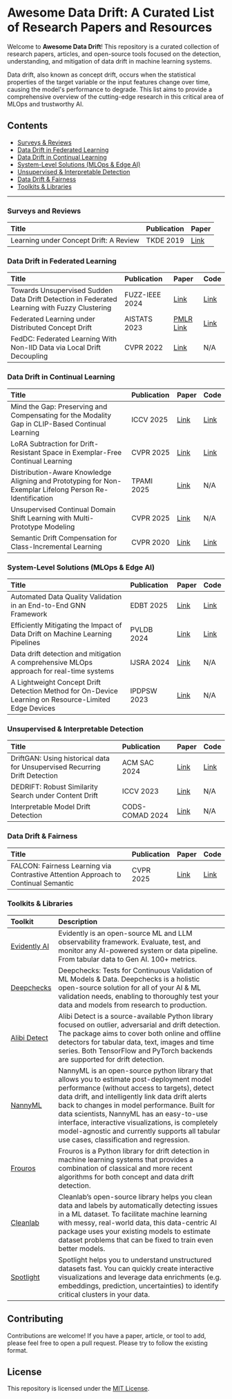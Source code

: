 # Awesome Data Drift: A Curated List of Research Papers and Resources

Welcome to **Awesome Data Drift**! This repository is a curated collection of research papers, articles, and open-source tools focused on the detection, understanding, and mitigation of data drift in machine learning systems.

Data drift, also known as concept drift, occurs when the statistical properties of the target variable or the input features change over time, causing the model's performance to degrade. This list aims to provide a comprehensive overview of the cutting-edge research in this critical area of MLOps and trustworthy AI.

## Contents

- [Surveys & Reviews](https://github.com/PGSmall/data-drift#surveys-and-reviews)
- [Data Drift in Federated Learning](https://github.com/PGSmall/data-drift#data-drift-in-federated-learning)
- [Data Drift in Continual Learning](https://github.com/PGSmall/data-drift#data-drift-in-continual-learning)
- [System-Level Solutions (MLOps & Edge AI)](https://github.com/PGSmall/data-drift#system-level-solutions-mlops--edge-ai)
- [Unsupervised & Interpretable Detection](https://github.com/PGSmall/data-drift#unsupervised--interpretable-detection)
- [Data Drift & Fairness](https://github.com/PGSmall/data-drift#data-drift--fairness)
- [Toolkits & Libraries](https://github.com/PGSmall/data-drift#toolkits--libraries)

-----

### Surveys and Reviews

| Title | Publication | Paper |
| :--- | :--- | :--- |
| Learning under Concept Drift: A Review | TKDE 2019 | [Link](https://arxiv.org/abs/2004.05785) |

### Data Drift in Federated Learning

| Title | Publication | Paper | Code |
| :--- | :--- | :--- | :--- |
| Towards Unsupervised Sudden Data Drift Detection in Federated Learning with Fuzzy Clustering | FUZZ-IEEE 2024 | [Link](https://ieeexplore.ieee.org/document/10611883) | [Link](https://github.com/stallmo/fed_data_drift_detection) |
| Federated Learning under Distributed Concept Drift | AISTATS 2023 | [PMLR Link](https://proceedings.mlr.press/v206/jothimurugesan23a/jothimurugesan23a.pdf) | [Link](https://github.com/microsoft/FedDrift) |
| FedDC: Federated Learning With Non-IID Data via Local Drift Decoupling | CVPR 2022 | [Link](https://openaccess.thecvf.com/content/CVPR2022/papers/Gao_FedDC_Federated_Learning_With_Non-IID_Data_via_Local_Drift_Decoupling_CVPR_2022_paper.pdf) | N/A |

### Data Drift in Continual Learning

| Title | Publication | Paper | Code |
| :--- | :--- | :--- | :--- |
| Mind the Gap: Preserving and Compensating for the Modality Gap in CLIP-Based Continual Learning | ICCV 2025 | [Link](https://arxiv.org/abs/2507.09118) | [Link](https://github.com/linlany/MindtheGap) |
| LoRA Subtraction for Drift-Resistant Space in Exemplar-Free Continual Learning | CVPR 2025 | [Link](https://arxiv.org/abs/2503.18985) | [Link](https://github.com/scarlet0703/LoRA-Sub-DRS) |
| Distribution-Aware Knowledge Aligning and Prototyping for Non-Exemplar Lifelong Person Re-Identification | TPAMI 2025 | [Link](https://ieeexplore.ieee.org/document/11120364) | N/A |
| Unsupervised Continual Domain Shift Learning with Multi-Prototype Modeling | CVPR 2025 | [Link](https://openaccess.thecvf.com/content/CVPR2025/papers/Sun_Unsupervised_Continual_Domain_Shift_Learning_with_Multi-Prototype_Modeling_CVPR_2025_paper.pdf) | N/A |
| Semantic Drift Compensation for Class-Incremental Learning | CVPR 2020 | [Link](https://openaccess.thecvf.com/content_CVPR_2020/papers/Yu_Semantic_Drift_Compensation_for_Class-Incremental_Learning_CVPR_2020_paper.pdf) | [Link](https://github.com/yulu0724/SDC-IL) |

### System-Level Solutions (MLOps & Edge AI)

| Title | Publication | Paper | Code |
| :--- | :--- | :--- | :--- |
| Automated Data Quality Validation in an End-to-End GNN Framework | EDBT 2025 | [Link](https://arxiv.org/abs/2502.10667) | [Link](https://github.com/SiSijie/DQuaG) |
| Efficiently Mitigating the Impact of Data Drift on Machine Learning Pipelines | PVLDB 2024 | [Link](https://www.vldb.org/pvldb/vol17/p3072-dong.pdf) | [Link](https://github.com/SiSijie/data-drift-in-ML) |
| Data drift detection and mitigation A comprehensive MLOps approach for real-time systems | IJSRA 2024 | [Link](https://ijsra.net/sites/default/files/IJSRA-2024-0724.pdf) | N/A |
| A Lightweight Concept Drift Detection Method for On-Device Learning on Resource-Limited Edge Devices | IPDPSW 2023 | [Link](https://ieeexplore.ieee.org/document/10196602) | N/A |

### Unsupervised & Interpretable Detection

| Title | Publication | Paper | Code |
| :--- | :--- | :--- | :--- |
| DriftGAN: Using historical data for Unsupervised Recurring Drift Detection | ACM SAC 2024 | [Link](https://www.arxiv.org/abs/2407.06543) | [Link](https://github.com/cfellicious/DriftGAN) |
| DEDRIFT: Robust Similarity Search under Content Drift | ICCV 2023 | [Link](https://openaccess.thecvf.com/content/ICCV2023/papers/Baranchuk_DEDRIFT_Robust_Similarity_Search_under_Content_Drift_ICCV_2023_paper.pdf) | N/A |
| Interpretable Model Drift Detection | CODS-COMAD 2024 | [Link](https://arxiv.org/abs/2503.06606) | N/A |

### Data Drift & Fairness

| Title | Publication | Paper | Code |
| :--- | :--- | :--- | :--- |
| FALCON: Fairness Learning via Contrastive Attention Approach to Continual Semantic | CVPR 2025 | [Link](https://arxiv.org/abs/2311.15965) | [Link](https://github.com/uark-cviu/FALCON/) |

### Toolkits & Libraries

| Toolkit | Description |
| :--- | :--- |
| [Evidently AI](https://github.com/evidentlyai/evidently) | Evidently is ​​an open-source ML and LLM observability framework. Evaluate, test, and monitor any AI-powered system or data pipeline. From tabular data to Gen AI. 100+ metrics. |
| [Deepchecks](https://github.com/deepchecks/deepchecks) | Deepchecks: Tests for Continuous Validation of ML Models & Data. Deepchecks is a holistic open-source solution for all of your AI & ML validation needs, enabling to thoroughly test your data and models from research to production. |
| [Alibi Detect](https://github.com/SeldonIO/alibi-detect) | Alibi Detect is a source-available Python library focused on outlier, adversarial and drift detection. The package aims to cover both online and offline detectors for tabular data, text, images and time series. Both TensorFlow and PyTorch backends are supported for drift detection. |
| [NannyML](https://github.com/NannyML/nannyml) | NannyML is an open-source python library that allows you to estimate post-deployment model performance (without access to targets), detect data drift, and intelligently link data drift alerts back to changes in model performance. Built for data scientists, NannyML has an easy-to-use interface, interactive visualizations, is completely model-agnostic and currently supports all tabular use cases, classification and regression. |
| [Frouros](https://github.com/IFCA-Advanced-Computing/frouros) | Frouros is a Python library for drift detection in machine learning systems that provides a combination of classical and more recent algorithms for both concept and data drift detection. |
| [Cleanlab](https://github.com/cleanlab/cleanlab) | Cleanlab’s open-source library helps you clean data and labels by automatically detecting issues in a ML dataset. To facilitate machine learning with messy, real-world data, this data-centric AI package uses your existing models to estimate dataset problems that can be fixed to train even better models. |
| [Spotlight](https://github.com/Renumics/spotlight) | Spotlight helps you to understand unstructured datasets fast. You can quickly create interactive visualizations and leverage data enrichments (e.g. embeddings, prediction, uncertainties) to identify critical clusters in your data. |

## Contributing

Contributions are welcome! If you have a paper, article, or tool to add, please feel free to open a pull request. Please try to follow the existing format.

## License

This repository is licensed under the [MIT License](LICENSE).
